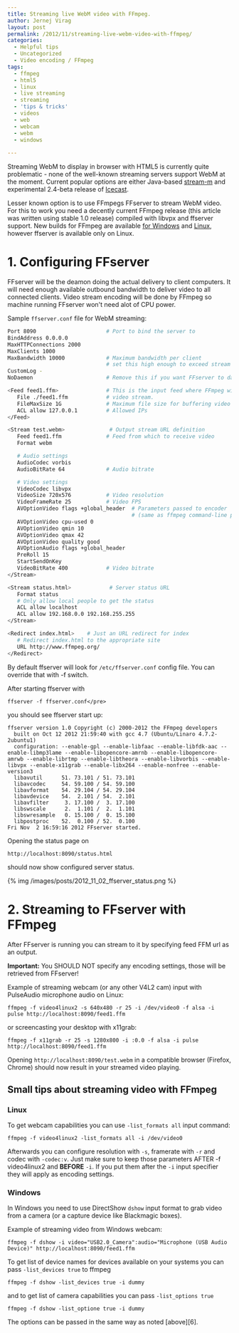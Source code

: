 ```yaml
---
title: Streaming live WebM video with FFmpeg.
author: Jernej Virag
layout: post
permalink: /2012/11/streaming-live-webm-video-with-ffmpeg/
categories:
  - Helpful tips
  - Uncategorized
  - Video encoding / FFmpeg
tags:
  - ffmpeg
  - html5
  - linux
  - live streaming
  - streaming
  - 'tips & tricks'
  - videos
  - web
  - webcam
  - webm
  - windows
  
---
```

Streaming WebM to display in browser with HTML5 is currently quite problematic - none of the well-known streaming servers support WebM at the moment. Current popular options are either Java-based [stream-m][1] and experimental 2.4-beta release of [Icecast][2].

Lesser known option is to use FFmpegs FFserver to stream WebM video. For this to work you need a decently current FFmpeg release (this article was written using stable 1.0 release) compiled with libvpx and ffserver support. New builds for FFmpeg are available [for Windows][3] and [Linux][4], however ffserver is available only on Linux.

# 1. Configuring FFserver

FFserver will be the deamon doing the actual delivery to client computers. It will need enough available outbound bandwidth to deliver video to all connected clients. Video stream encoding will be done by FFmpeg so machine running FFserver won't need alot of CPU power.

Sample `ffserver.conf` file for WebM streaming:

``` bash Sample ffserver.conf file
Port 8090                      # Port to bind the server to
BindAddress 0.0.0.0
MaxHTTPConnections 2000
MaxClients 1000
MaxBandwidth 10000             # Maximum bandwidth per client
                               # set this high enough to exceed stream bitrate
CustomLog -
NoDaemon                       # Remove this if you want FFserver to daemonize after start

<Feed feed1.ffm>               # This is the input feed where FFmpeg will send
   File ./feed1.ffm            # video stream.
   FileMaxSize 1G              # Maximum file size for buffering video
   ACL allow 127.0.0.1         # Allowed IPs
</Feed>

<Stream test.webm>       		# Output stream URL definition
   Feed feed1.ffm              # Feed from which to receive video
   Format webm

   # Audio settings
   AudioCodec vorbis
   AudioBitRate 64             # Audio bitrate

   # Video settings
   VideoCodec libvpx
   VideoSize 720x576           # Video resolution
   VideoFrameRate 25           # Video FPS
   AVOptionVideo flags +global_header  # Parameters passed to encoder
                                       # (same as ffmpeg command-line parameters)
   AVOptionVideo cpu-used 0
   AVOptionVideo qmin 10
   AVOptionVideo qmax 42
   AVOptionVideo quality good
   AVOptionAudio flags +global_header
   PreRoll 15
   StartSendOnKey
   VideoBitRate 400            # Video bitrate
</Stream>

<Stream status.html>     		# Server status URL
   Format status
   # Only allow local people to get the status
   ACL allow localhost
   ACL allow 192.168.0.0 192.168.255.255
</Stream>

<Redirect index.html>    # Just an URL redirect for index
   # Redirect index.html to the appropriate site
   URL http://www.ffmpeg.org/
</Redirect>
```

By default ffserver will look for `/etc/ffserver.conf` config file. You can override that with -f switch.

After starting ffserver with

	ffserver -f ffserver.conf</pre>

you should see ffserver start up:

``` text ffserver output
ffserver version 1.0 Copyright (c) 2000-2012 the FFmpeg developers
  built on Oct 12 2012 21:59:40 with gcc 4.7 (Ubuntu/Linaro 4.7.2-2ubuntu1)
  configuration: --enable-gpl --enable-libfaac --enable-libfdk-aac --enable-libmp3lame --enable-libopencore-amrnb --enable-libopencore-amrwb --enable-librtmp --enable-libtheora --enable-libvorbis --enable-libvpx --enable-x11grab --enable-libx264 --enable-nonfree --enable-version3
  libavutil      51. 73.101 / 51. 73.101
  libavcodec     54. 59.100 / 54. 59.100
  libavformat    54. 29.104 / 54. 29.104
  libavdevice    54.  2.101 / 54.  2.101
  libavfilter     3. 17.100 /  3. 17.100
  libswscale      2.  1.101 /  2.  1.101
  libswresample   0. 15.100 /  0. 15.100
  libpostproc    52.  0.100 / 52.  0.100
Fri Nov  2 16:59:16 2012 FFserver started.
```

Opening the status page on

	http://localhost:8090/status.html

should now show configured server status.

{% img /images/posts/2012_11_02_ffserver_status.png %}

# 2. Streaming to FFserver with FFmpeg

After FFserver is running you can stream to it by specifying feed FFM url as an output. 

**Important:** You SHOULD NOT specify any encoding settings, those will be retrieved from FFserver!

Example of streaming webcam (or any other V4L2 cam) input with PulseAudio microphone audio on Linux:

	ffmpeg -f video4linux2 -s 640x480 -r 25 -i /dev/video0 -f alsa -i pulse http://localhost:8090/feed1.ffm

or screencasting your desktop with x11grab:

	ffmpeg -f x11grab -r 25 -s 1280x800 -i :0.0 -f alsa -i pulse http://localhost:8090/feed1.ffm

Opening `http://localhost:8090/test.webm` in a compatible browser (Firefox, Chrome) should now result in your streamed video playing.

## Small tips about streaming video with FFmpeg

### Linux

To get webcam capabilities you can use `-list_formats all` input command:

	ffmpeg -f video4linux2 -list_formats all -i /dev/video0

Afterwards you can configure resolution with `-s`, framerate with `-r` and codec with `-codec:v`. Just make sure to keep those parameters AFTER 	-f video4linux2	 and **BEFORE** `-i`. If you put them after the `-i` input specifier they will apply as encoding settings.

### Windows

In Windows you need to use DirectShow `dshow` input format to grab video from a camera (or a capture device like Blackmagic boxes).

Example of streaming video from Windows webcam:

	ffmpeg -f dshow -i video="USB2.0_Camera":audio="Microphone (USB Audio Device)" http://localhost:8090/feed1.ffm

To get list of device names for devices available on your systems you can pass `-list_devices true` to ffmpeg

	ffmpeg -f dshow -list_devices true -i dummy

and to get list of camera capabilities you can pass `-list_options true`

	ffmpeg -f dshow -list_optione true -i dummy

The options can be passed in the same way as noted [above][6].

 [1]: http://code.google.com/p/stream-m/
 [2]: http://www.icecast.org/
 [3]: http://ffmpeg.zeranoe.com/builds/
 [4]: http://dl.dropbox.com/u/24633983/ffmpeg/index.html